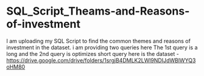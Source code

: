 # SQL_Script_Theams-and-Reasons-of-investment
I am uploading my SQL Script 
to find the common themes and reasons of investment in the dataset.
i am providing two queries here The 1st query is a long and the 2nd query is optimizes short query 
here is the dataset - https://drive.google.com/drive/folders/1srgjB4DMLK2LWl9NDIJdWBlWYQ3oHM80


